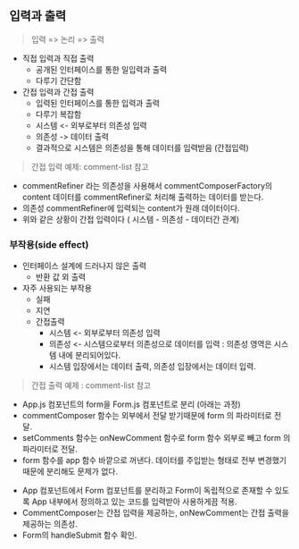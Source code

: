 ## 입력과 출력
> 입력 => 논리 => 출력
- 직접 입력과 직접 출력
    - 공개된 인터페이스를 통한 일입력과 출력
    - 다루기 간단함
- 간접 입력과 간접 출력
    - 입력된 인터페이스를 통한 입력과 출력
    - 다루기 복잡함
    - 시스템 <- 외부로부터 의존성 입력 
    - 의존성 -> 데이터 출력
    - 결과적으로 시스템은 의존성을 통해 데이터를 입력받음 (간접입력)
> 간접 입력 예제: comment-list 참고
- commentRefiner 라는 의존성을 사용해서 commentComposerFactory의 content 데이터를 commentRefiner로 처리해 출력하는 데이터를 받는다.
- 의존성 commentRefiner에 입력되는 content가 원래 데이터이다.
- 위와 같은 상황이 간접 입력이다 ( 시스템 - 의존성 - 데이터간 관계)

### 부작용(side effect)
- 인터페이스 설계에 드러나지 않은 출력
    - 반환 값 외 출력
- 자주 사용되는 부작용
    - 실패
    - 지연
    - 간접출력
        - 시스템 <- 외부로부터 의존성 입력   
        - 의존성 <- 시스템으로부터 의존성으로 데이터를 입력 : 의존성 영역은 시스템 내에 분리되어있다.
        - 시스템 입장에서는 데이터 출력, 의존성 입장에서는 데이터 입력.
> 간접 출력 예제 : comment-list 참고        
- App.js 컴포넌트의 form을 Form.js 컴포넌트로 분리 (아래는 과정)
- commentComposer 함수는 외부에서 전달 받기때문에 form 의 파라미터로 전달.
- setComments 함수는 onNewComment 함수로 form 함수 외부로 빼고 form 의 파라미터로 전달.
- form 함수를 app 함수 바깥으로 꺼낸다. 데이터를 주입받는 형태로 전부 변경했기 때문에 분리해도 문제가 없다.

* App 컴포넌트에서 Form 컴포넌트를 분리하고 Form이 독립적으로 존재할 수 있도록 App 내부에서 정의하고 있는 코드를 입력받아 사용하게끔 적용.
* CommentComposer는 간접 입력을 제공하는, onNewComment는 간접 출력을 제공하는 의존성.
* Form의 handleSubmit 함수 확인. 
